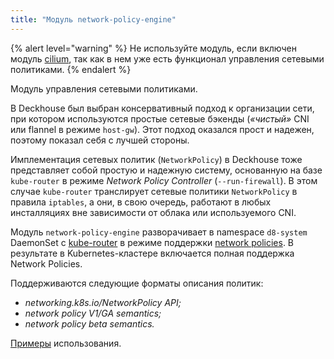 ```yaml
---
title: "Модуль network-policy-engine"
---
```


{% alert level="warning" %}
Не используйте модуль, если включен модуль <a href="../021-cni-cilium/">cilium</a>, так как в нем уже есть функционал управления сетевыми политиками.
{% endalert %}

Модуль управления сетевыми политиками.

В Deckhouse был выбран консервативный подход к организации сети, при котором используются простые сетевые бэкенды (*«чистый»* CNI или flannel в режиме `host-gw`). Этот подход оказался прост и надежен, поэтому показал себя с лучшей стороны.

Имплементация сетевых политик (`NetworkPolicy`) в Deckhouse тоже представляет собой простую и надежную систему, основанную на базе `kube-router` в режиме *Network Policy Controller* (`--run-firewall`). В этом случае `kube-router` транслирует сетевые политики `NetworkPolicy` в правила `iptables`, а они, в свою очередь, работают в любых инсталляциях вне зависимости от облака или используемого CNI.

Модуль `network-policy-engine` разворачивает в namespace `d8-system` DaemonSet с [kube-router](https://github.com/cloudnativelabs/kube-router) в режиме поддержки [network policies](https://kubernetes.io/docs/concepts/services-networking/network-policies/). В результате в Kubernetes-кластере включается полная поддержка Network Policies.

Поддерживаются следующие форматы описания политик:
- *networking.k8s.io/NetworkPolicy API;*
- *network policy V1/GA semantics;*
- *network policy beta semantics.*

[Примеры](https://github.com/ahmetb/kubernetes-network-policy-recipes) использования.
